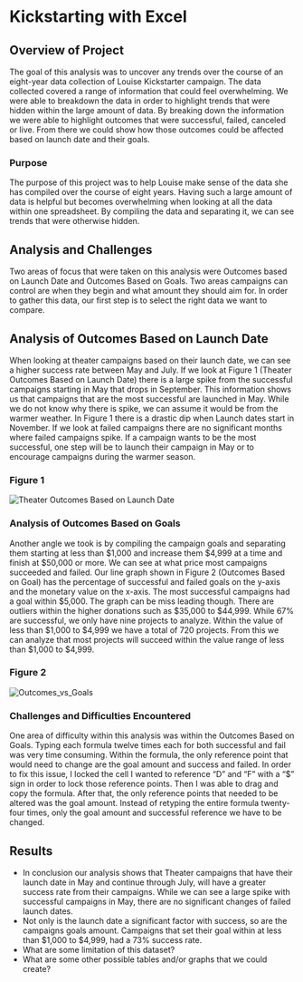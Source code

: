 # Kickstarting with Excel

## Overview of Project
The goal of this analysis was to uncover any trends over the course of an eight-year data collection of Louise Kickstarter campaign. The data collected covered a range of information that could feel overwhelming. We were able to breakdown the data in order to highlight trends that were hidden within the large amount of data. By breaking down the information we were able to highlight outcomes that were successful, failed, canceled or live. From there we could show how those outcomes could be affected based on launch date and their goals. 

### Purpose
The purpose of this project was to help Louise make sense of the data she has compiled over the course of eight years. Having such a large amount of data is helpful but becomes overwhelming when looking at all the data within one spreadsheet. By compiling the data and separating it, we can see trends that were otherwise hidden.  

## Analysis and Challenges
Two areas of focus that were taken on this analysis were Outcomes based on Launch Date and Outcomes Based on Goals. Two areas campaigns can control are when they begin and what amount they should aim for. In order to gather this data, our first step is to select the right data we want to compare. 

## Analysis of Outcomes Based on Launch Date 
When looking at theater campaigns based on their launch date, we can see a higher success rate between May and July. If we look at Figure 1 (Theater Outcomes Based on Launch Date) there is a large spike from the successful campaigns starting in May that drops in September. This information shows us that campaigns that are the most successful are launched in May. While we do not know why there is spike, we can assume it would be from the warmer weather. In Figure 1 there is a drastic dip when Launch dates start in November. If we look at failed campaigns there are no significant months where failed campaigns spike. If a campaign wants to be the most successful, one step will be to launch their campaign in May or to encourage campaigns during the warmer season. 

### Figure 1
![Theater Outcomes Based on Launch Date](https://user-images.githubusercontent.com/99099706/156939899-7435c7db-905d-435b-9cc2-60c44571ae1f.png)

### Analysis of Outcomes Based on Goals
Another angle we took is by compiling the campaign goals and separating them starting at less than $1,000 and increase them $4,999 at a time and finish at $50,000 or more. We can see at what price most campaigns succeeded and failed. Our line graph shown in Figure 2 (Outcomes Based on Goal) has the percentage of successful and failed goals on the y-axis and the monetary value on the x-axis. The most successful campaigns had a goal within $5,000. The graph can be miss leading though. There are outliers within the higher donations such as $35,000 to $44,999. While 67% are successful, we only have nine projects to analyze. Within the value of less than $1,000 to $4,999 we have a total of 720 projects. From this we can analyze that most projects will succeed within the value range of less than $1,000 to $4,999. 

### Figure 2
![Outcomes_vs_Goals](https://user-images.githubusercontent.com/99099706/156938543-158fe0dd-0b79-412e-bd32-e4577a2a1952.png)

### Challenges and Difficulties Encountered
One area of difficulty within this analysis was within the Outcomes Based on Goals.  Typing each formula twelve times each for both successful and fail was very time consuming. Within the formula, the only reference point that would need to change are the goal amount and success and failed. In order to fix this issue, I locked the cell I wanted to reference “D” and “F” with a “$” sign in order to lock those reference points. Then I was able to drag and copy the formula. After that, the only reference points that needed to be altered was the goal amount. Instead of retyping the entire formula twenty-four times, only the goal amount and successful reference we have to be changed.  

## Results
-	In conclusion our analysis shows that Theater campaigns that have their launch date in May and continue through July, will have a greater success rate from their campaigns. While we can see a large spike with successful campaigns in May, there are no significant changes of failed launch dates.  
-	Not only is the launch date a significant factor with success, so are the campaigns goals amount. Campaigns that set their goal within at less than $1,000 to $4,999, had a 73% success rate. 
-	What are some limitation of this dataset?
-	What are some other possible tables and/or graphs that we could create? 
